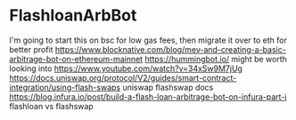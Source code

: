 # FlashloanArbBot
I'm going to start this on bsc for low gas fees, then migrate it over to eth for better profit
https://www.blocknative.com/blog/mev-and-creating-a-basic-arbitrage-bot-on-ethereum-mainnet
https://hummingbot.io/ might be worth looking into
https://www.youtube.com/watch?v=34xSw9M7jUg
https://docs.uniswap.org/protocol/V2/guides/smart-contract-integration/using-flash-swaps uniswap flashswap docs
https://blog.infura.io/post/build-a-flash-loan-arbitrage-bot-on-infura-part-i flashloan vs flashswap
